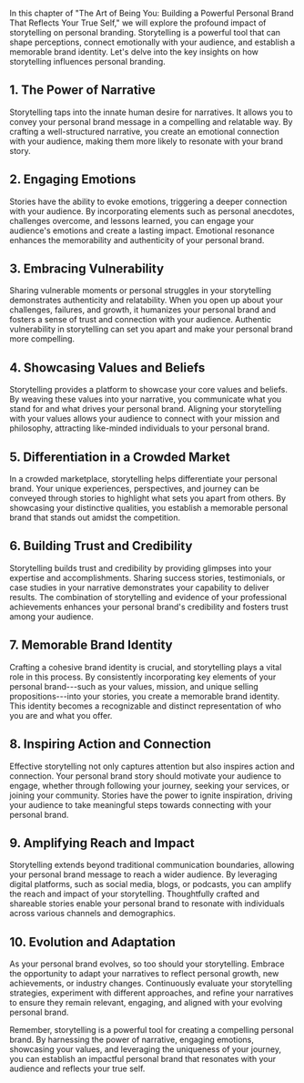 
In this chapter of "The Art of Being You: Building a Powerful Personal Brand That Reflects Your True Self," we will explore the profound impact of storytelling on personal branding. Storytelling is a powerful tool that can shape perceptions, connect emotionally with your audience, and establish a memorable brand identity. Let's delve into the key insights on how storytelling influences personal branding.

1\. The Power of Narrative
-------------------------

Storytelling taps into the innate human desire for narratives. It allows you to convey your personal brand message in a compelling and relatable way. By crafting a well-structured narrative, you create an emotional connection with your audience, making them more likely to resonate with your brand story.

2\. Engaging Emotions
--------------------

Stories have the ability to evoke emotions, triggering a deeper connection with your audience. By incorporating elements such as personal anecdotes, challenges overcome, and lessons learned, you can engage your audience's emotions and create a lasting impact. Emotional resonance enhances the memorability and authenticity of your personal brand.

3\. Embracing Vulnerability
--------------------------

Sharing vulnerable moments or personal struggles in your storytelling demonstrates authenticity and relatability. When you open up about your challenges, failures, and growth, it humanizes your personal brand and fosters a sense of trust and connection with your audience. Authentic vulnerability in storytelling can set you apart and make your personal brand more compelling.

4\. Showcasing Values and Beliefs
--------------------------------

Storytelling provides a platform to showcase your core values and beliefs. By weaving these values into your narrative, you communicate what you stand for and what drives your personal brand. Aligning your storytelling with your values allows your audience to connect with your mission and philosophy, attracting like-minded individuals to your personal brand.

5\. Differentiation in a Crowded Market
--------------------------------------

In a crowded marketplace, storytelling helps differentiate your personal brand. Your unique experiences, perspectives, and journey can be conveyed through stories to highlight what sets you apart from others. By showcasing your distinctive qualities, you establish a memorable personal brand that stands out amidst the competition.

6\. Building Trust and Credibility
---------------------------------

Storytelling builds trust and credibility by providing glimpses into your expertise and accomplishments. Sharing success stories, testimonials, or case studies in your narrative demonstrates your capability to deliver results. The combination of storytelling and evidence of your professional achievements enhances your personal brand's credibility and fosters trust among your audience.

7\. Memorable Brand Identity
---------------------------

Crafting a cohesive brand identity is crucial, and storytelling plays a vital role in this process. By consistently incorporating key elements of your personal brand---such as your values, mission, and unique selling propositions---into your stories, you create a memorable brand identity. This identity becomes a recognizable and distinct representation of who you are and what you offer.

8\. Inspiring Action and Connection
----------------------------------

Effective storytelling not only captures attention but also inspires action and connection. Your personal brand story should motivate your audience to engage, whether through following your journey, seeking your services, or joining your community. Stories have the power to ignite inspiration, driving your audience to take meaningful steps towards connecting with your personal brand.

9\. Amplifying Reach and Impact
------------------------------

Storytelling extends beyond traditional communication boundaries, allowing your personal brand message to reach a wider audience. By leveraging digital platforms, such as social media, blogs, or podcasts, you can amplify the reach and impact of your storytelling. Thoughtfully crafted and shareable stories enable your personal brand to resonate with individuals across various channels and demographics.

10\. Evolution and Adaptation
----------------------------

As your personal brand evolves, so too should your storytelling. Embrace the opportunity to adapt your narratives to reflect personal growth, new achievements, or industry changes. Continuously evaluate your storytelling strategies, experiment with different approaches, and refine your narratives to ensure they remain relevant, engaging, and aligned with your evolving personal brand.

Remember, storytelling is a powerful tool for creating a compelling personal brand. By harnessing the power of narrative, engaging emotions, showcasing your values, and leveraging the uniqueness of your journey, you can establish an impactful personal brand that resonates with your audience and reflects your true self.
